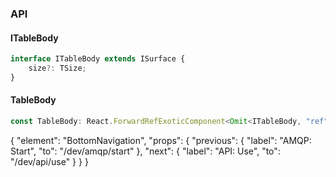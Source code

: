 

### API

#### ITableBody

```ts
interface ITableBody extends ISurface {
    size?: TSize;
}
```

#### TableBody

```ts
const TableBody: React.ForwardRefExoticComponent<Omit<ITableBody, "ref"> & React.RefAttributes<unknown>>;
```


{
  "element": "BottomNavigation",
  "props": {
    "previous": {
      "label": "AMQP: Start",
      "to": "/dev/amqp/start"
    },
    "next": {
      "label": "API: Use",
      "to": "/dev/api/use"
    }
  }
}